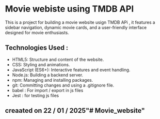 # Movie webiste using TMDB API

This is a project for building a movie website usign TMDB APi , it features a sidebar navigation, 
dynamic movie cards, and a user-friendly interface designed for movie enthusiasts.

## Technologies Used :
* HTML5: Structure and content of the website.
* CSS: Styling and animations.
* JavaScript (ES6+): Interactive features and event handling.
* Node.js: Building a backend server.
* npm: Managing and installing packages.
* git: Committing changes and using a .gitignore file.
* babel : For import / export in js files
* Jest : for testing js files

## creaated on 22 / 01 / 2025"# Movie_website" 
